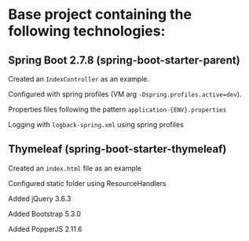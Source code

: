 # Base project containing the following technologies:

## Spring Boot 2.7.8 (spring-boot-starter-parent)

Created an `IndexController` as an example.

Configured with spring profiles (VM arg `-Dspring.profiles.active=dev`).

Properties files following the pattern `application-{ENV}.properties`

Logging with `logback-spring.xml` using spring profiles

## Thymeleaf (spring-boot-starter-thymeleaf)

Created an `index.html` file as an example

Configured static folder using ResourceHandlers

Added jQuery 3.6.3

Added Bootstrap 5.3.0

Added PopperJS 2.11.6